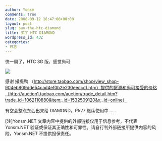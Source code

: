 ```yaml
---
author: Yonsm
comments: true
date: 2008-09-12 16:47:08+00:00
layout: post
slug: buy-the-htc-diamond
title: 买了 HTC DIAMOND
wordpress_id: 432
categories:
- 日志
---
```


快一周了，HTC 3G 版，感觉尚可<!-- more -->  
  
[![](http://i2.sinaimg.cn/IT/mobile/models/U513P2T136D7533F3244DT20080512152843.jpg)](http://i2.sinaimg.cn/IT/mobile/models/U513P2T136D7533F3244DT20080512152843.jpg)  
  
感谢 撮撮鸭 （http://store.taobao.com/shop/view_shop-904eb809dde54cad4ef0b2e230eeccc1.htm）提供的货源和尚可接受的价格（http://auction1.taobao.com/auction/trade_detail.htm?trade_id=1062110880&item;_id=1532509120&x;_id=online）  
  
有空会整点东西出来给 DIAMOND。P527 继续使用中……  
  
[注]Yonsm.NET 文章内容中提供的外部链接仅用于信息参考，不代表 Yonsm.NET 验证或保证其正确性和可靠性。请自行判外部链接所提供内容的风险，Yonsm.NET 不提供担保责任。  
  

